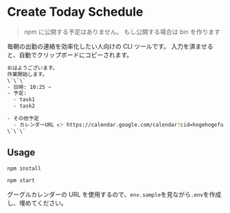 # Create Today Schedule

> npm に公開する予定はありません。
> もし公開する場合は bin を作ります

毎朝の出勤の連絡を効率化したい人向けの CLI ツールです。
入力を済ませると、自動でクリップボードにコピーされます。

```bash
おはようございます。
作業開始します。
\`\`\`
- 日時: 10:25 ~
- 予定:
  - task1
  - task2

- その他予定
  - カレンダーURL 👉 https://calendar.google.com/calendar?cid=hogehogefugafuga
\`\`\`
```

## Usage

```bash
npm install

npm start
````

グーグルカレンダーの URL を使用するので、`env.sample`を見ながら`.env`を作成し、埋めてください。
